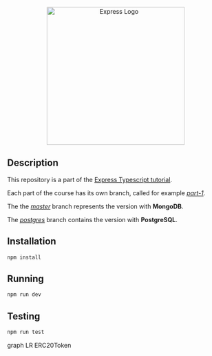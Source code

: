 <p align="center">
  <a href="https://expressjs.com/" target="blank"><img src="http://wanago.io/express.png" width="320" alt="Express Logo" /></a>
</p>

## Description

This repository is a part of the [Express Typescript tutorial](https://wanago.io/courses/typescript-express-tutorial/).

Each part of the course has its own branch, called for example [_part-1_](https://github.com/mwanago/express-typescript/tree/part-1).

The the [_master_](https://github.com/mwanago/express-typescript) branch represents the version with **MongoDB**.

The [_postgres_](https://github.com/mwanago/express-typescript/tree/postgres) branch contains the version with **PostgreSQL**.

## Installation

```bash
npm install
```

## Running

```bash
npm run dev
```

## Testing

```bash
npm run test
```

graph LR
          ERC20Token
